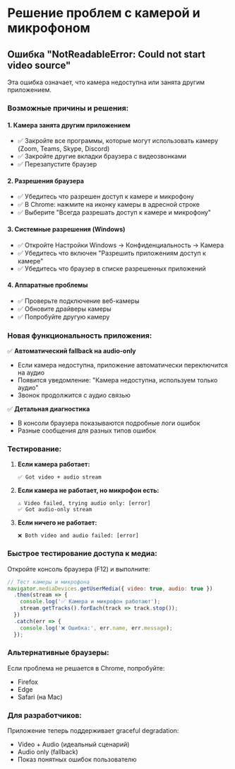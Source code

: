 # Решение проблем с камерой и микрофоном

## Ошибка "NotReadableError: Could not start video source"

Эта ошибка означает, что камера недоступна или занята другим приложением.

### Возможные причины и решения:

#### 1. Камера занята другим приложением
- ✅ Закройте все программы, которые могут использовать камеру (Zoom, Teams, Skype, Discord)
- ✅ Закройте другие вкладки браузера с видеозвонками
- ✅ Перезапустите браузер

#### 2. Разрешения браузера
- ✅ Убедитесь что разрешен доступ к камере и микрофону
- ✅ В Chrome: нажмите на иконку камеры в адресной строке
- ✅ Выберите "Всегда разрешать доступ к камере и микрофону"

#### 3. Системные разрешения (Windows)
- ✅ Откройте Настройки Windows → Конфиденциальность → Камера
- ✅ Убедитесь что включен "Разрешить приложениям доступ к камере"
- ✅ Убедитесь что браузер в списке разрешенных приложений

#### 4. Аппаратные проблемы
- ✅ Проверьте подключение веб-камеры
- ✅ Обновите драйверы камеры
- ✅ Попробуйте другую камеру

### Новая функциональность приложения:

✅ **Автоматический fallback на audio-only**
- Если камера недоступна, приложение автоматически переключится на аудио
- Появится уведомление: "Камера недоступна, используем только аудио"
- Звонок продолжится с аудио связью

✅ **Детальная диагностика**
- В консоли браузера показываются подробные логи ошибок
- Разные сообщения для разных типов ошибок

### Тестирование:

1. **Если камера работает:**
   ```
   ✅ Got video + audio stream
   ```

2. **Если камера не работает, но микрофон есть:**
   ```
   ⚠️ Video failed, trying audio only: [error]
   ✅ Got audio-only stream
   ```

3. **Если ничего не работает:**
   ```
   ❌ Both video and audio failed: [error]
   ```

### Быстрое тестирование доступа к медиа:

Откройте консоль браузера (F12) и выполните:

```javascript
// Тест камеры и микрофона
navigator.mediaDevices.getUserMedia({ video: true, audio: true })
  .then(stream => {
    console.log('✅ Камера и микрофон работают');
    stream.getTracks().forEach(track => track.stop());
  })
  .catch(err => {
    console.log('❌ Ошибка:', err.name, err.message);
  });
```

### Альтернативные браузеры:
Если проблема не решается в Chrome, попробуйте:
- Firefox
- Edge
- Safari (на Mac)

### Для разработчиков:
Приложение теперь поддерживает graceful degradation:
- Video + Audio (идеальный сценарий)
- Audio only (fallback)
- Показ понятных ошибок пользователю
